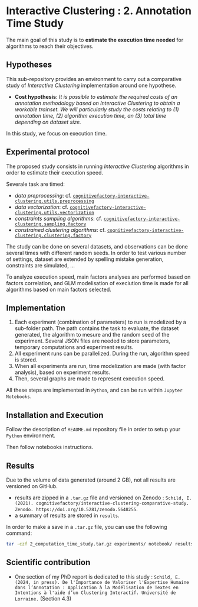 # Interactive Clustering : 2. Annotation Time Study

The main goal of this study is to **estimate the execution time needed** for algorithms to reach their objectives.


## Hypotheses

This sub-repository provides an environment to carry out a comparative study of _Interactive Clustering_ implementation around one hypothese.
- **Cost hypothesis**: _It is possible to estimate the required costs of an annotation methodology based on Interactive Clustering to obtain a workable trainset. We will particularly study the costs relating to (1) annotation time,  (2) algorithm execution time, an (3) total time depending on dataset size._

In this study, we focus on execution time.

## Experimental protocol

The proposed study consists in running _Interactive Clustering_ algorithms in order to estimate their execution speed.

Severale task are timed:
- _data preprocessing_: cf. [`cognitivefactory-interactive-clustering.utils.preprocessing`](https://cognitivefactory.github.io/interactive-clustering/reference/utils/preprocessing/)
- _data vectorization_: cf. [`cognitivefactory-interactive-clustering.utils.vectorization`](https://cognitivefactory.github.io/interactive-clustering/reference/utils/vectorization/)
- _constraints sampling algorithms_: cf. [`cognitivefactory-interactive-clustering.sampling.factory`](https://cognitivefactory.github.io/interactive-clustering/reference/sampling/factory/)
- _constrained clustering algorithms_: cf. [`cognitivefactory-interactive-clustering.clustering.factory`](https://cognitivefactory.github.io/interactive-clustering/reference/clustering/factory/)

The study can be done on several datasets, and observations can be done several times with different random seeds.
In order to test various number of settings, dataset are extended by spelling mistake generation, constraints are simulated, ...

To analyze execution speed, main factors analyses are performed based on factors correlation, and GLM modelisation of execiution time is made for all algorithms based on main factors selected.

## Implementation

1. Each experiment (combination of parameters) to run is modelized by a sub-folder path. The path contains the task to evaluate, the dataset generated, the algorithm to mesure and the random seed of the experiment. Several JSON files are needed to store parameters, temporary computations and experiment results.
2. All experiment runs can be parallelized. During the run, algorithm speed is stored.
3. When all experiments are run, time modelization are made (with factor analysis), based on experiment results.
4. Then, several graphs are made to represent execution speed.

All these steps are implemented in `Python`, and can be run within `Jupyter Notebooks`.

## Installation and Execution

Follow the description of `README.md` repository file in order to setup your `Python` environment.

Then follow notebooks instructions.


## Results

Due to the volume of data generated (around 2 GB), not all results are versioned on GitHub.

- results are zipped in a `.tar.gz` file and versioned on Zenodo : `Schild, E. (2021). cognitivefactory/interactive-clustering-comparative-study. Zenodo. https://doi.org/10.5281/zenodo.5648255`.
- a summary of results are stored in `results`.

In order to make a save in a `.tar.gz` file, you can use the following command:
```bash
tar -czf 2_computation_time_study.tar.gz experiments/ notebook/ results/ README.md
```


## Scientific contribution

- One section of my PhD report is dedicated to this study : `Schild, E. (2024, in press). De l'Importance de Valoriser l'Expertise Humaine dans l’Annotation : Application à la Modélisation de Textes en Intentions à l'aide d’un Clustering Interactif. Université de Lorraine.` (Section 4.3)